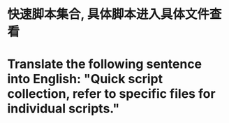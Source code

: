 # 快速脚本集合, 具体脚本进入具体文件查看

# Translate the following sentence into English: "Quick script collection, refer to specific files for individual scripts."